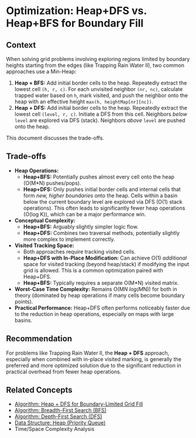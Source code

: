 # Optimization: Heap+DFS vs. Heap+BFS for Boundary Fill

## Context

When solving grid problems involving exploring regions limited by boundary heights starting from the edges (like Trapping Rain Water II), two common approaches use a Min-Heap:

1.  **Heap + BFS:** Add initial border cells to the heap. Repeatedly extract the lowest cell `(h, r, c)`. For each unvisited neighbor `(nr, nc)`, calculate trapped water based on `h`, mark visited, and push the neighbor onto the heap with an effective height `max(h, heightMap[nr][nc])`.
2.  **Heap + DFS:** Add initial border cells to the heap. Repeatedly extract the lowest cell `(level, r, c)`. Initiate a DFS from this cell. Neighbors *below* `level` are explored via DFS (stack). Neighbors *above* `level` are pushed onto the heap.

This document discusses the trade-offs.

## Trade-offs

*   **Heap Operations:**
    *   **Heap+BFS:** Potentially pushes almost every cell onto the heap (O(M*N) pushes/pops).
    *   **Heap+DFS:** Only pushes initial border cells and internal cells that form *new, higher boundaries* onto the heap. Cells within a basin below the current boundary level are explored via DFS (O(1) stack operations). This often leads to significantly fewer heap operations (O(log K)), which can be a major performance win.
*   **Conceptual Complexity:**
    *   **Heap+BFS:** Arguably slightly simpler logic flow.
    *   **Heap+DFS:** Combines two traversal methods, potentially slightly more complex to implement correctly.
*   **Visited Tracking Space:**
    *   Both approaches require tracking visited cells.
    *   **Heap+DFS with In-Place Modification:** Can achieve O(1) *additional* space for visited tracking (beyond heap/stack) if modifying the input grid is allowed. This is a common optimization paired with Heap+DFS.
    *   **Heap+BFS:** Typically requires a separate O(M*N) visited matrix.
*   **Worst-Case Time Complexity:** Remains O(M*N log(M*N)) for both in theory (dominated by heap operations if many cells become boundary points).
*   **Practical Performance:** Heap+DFS often performs noticeably faster due to the reduction in heap operations, especially on maps with large basins.

## Recommendation

For problems like Trapping Rain Water II, the **Heap + DFS** approach, especially when combined with in-place visited marking, is generally the preferred and more optimized solution due to the significant reduction in practical overhead from fewer heap operations.

## Related Concepts

*   [Algorithm: Heap + DFS for Boundary-Limited Grid Fill](../../algorithms/graph_search/heap_dfs_boundary_fill.md)
*   [Algorithm: Breadth-First Search (BFS)](../../algorithms/graph_search/bfs.md)
*   [Algorithm: Depth-First Search (DFS)](../../algorithms/graph_search/dfs.md)
*   [Data Structure: Heap (Priority Queue)](../../data_structures/heap_priority_queue.md)
*   Time/Space Complexity Analysis 
